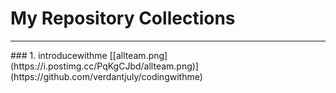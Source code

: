 # My Repository Collections
<hr/>
### 1. introducewithme
[[allteam.png](https://i.postimg.cc/PqKgCJbd/allteam.png)](https://github.com/verdantjuly/codingwithme)




